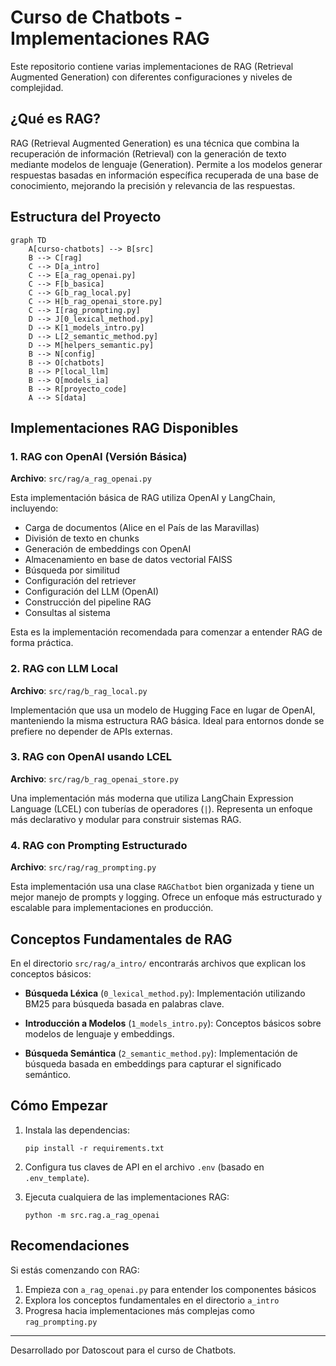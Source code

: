 # Curso de Chatbots - Implementaciones RAG

Este repositorio contiene varias implementaciones de RAG (Retrieval Augmented Generation) con diferentes configuraciones y niveles de complejidad.

## ¿Qué es RAG?

RAG (Retrieval Augmented Generation) es una técnica que combina la recuperación de información (Retrieval) con la generación de texto mediante modelos de lenguaje (Generation). Permite a los modelos generar respuestas basadas en información específica recuperada de una base de conocimiento, mejorando la precisión y relevancia de las respuestas.

## Estructura del Proyecto

```mermaid
graph TD
    A[curso-chatbots] --> B[src]
    B --> C[rag]
    C --> D[a_intro]
    C --> E[a_rag_openai.py]
    C --> F[b_basica]
    C --> G[b_rag_local.py]
    C --> H[b_rag_openai_store.py]
    C --> I[rag_prompting.py]
    D --> J[0_lexical_method.py]
    D --> K[1_models_intro.py]
    D --> L[2_semantic_method.py]
    D --> M[helpers_semantic.py]
    B --> N[config]
    B --> O[chatbots]
    B --> P[local_llm]
    B --> Q[models_ia]
    B --> R[proyecto_code]
    A --> S[data]
```

## Implementaciones RAG Disponibles

### 1. RAG con OpenAI (Versión Básica)

**Archivo**: `src/rag/a_rag_openai.py`

Esta implementación básica de RAG utiliza OpenAI y LangChain, incluyendo:
- Carga de documentos (Alice en el País de las Maravillas)
- División de texto en chunks
- Generación de embeddings con OpenAI
- Almacenamiento en base de datos vectorial FAISS
- Búsqueda por similitud
- Configuración del retriever
- Configuración del LLM (OpenAI)
- Construcción del pipeline RAG
- Consultas al sistema

Esta es la implementación recomendada para comenzar a entender RAG de forma práctica.

### 2. RAG con LLM Local

**Archivo**: `src/rag/b_rag_local.py`

Implementación que usa un modelo de Hugging Face en lugar de OpenAI, manteniendo la misma estructura RAG básica. Ideal para entornos donde se prefiere no depender de APIs externas.

### 3. RAG con OpenAI usando LCEL

**Archivo**: `src/rag/b_rag_openai_store.py`

Una implementación más moderna que utiliza LangChain Expression Language (LCEL) con tuberías de operadores (`|`). Representa un enfoque más declarativo y modular para construir sistemas RAG.

### 4. RAG con Prompting Estructurado

**Archivo**: `src/rag/rag_prompting.py`

Esta implementación usa una clase `RAGChatbot` bien organizada y tiene un mejor manejo de prompts y logging. Ofrece un enfoque más estructurado y escalable para implementaciones en producción.

## Conceptos Fundamentales de RAG

En el directorio `src/rag/a_intro/` encontrarás archivos que explican los conceptos básicos:

- **Búsqueda Léxica** (`0_lexical_method.py`): Implementación utilizando BM25 para búsqueda basada en palabras clave.

- **Introducción a Modelos** (`1_models_intro.py`): Conceptos básicos sobre modelos de lenguaje y embeddings.

- **Búsqueda Semántica** (`2_semantic_method.py`): Implementación de búsqueda basada en embeddings para capturar el significado semántico.

## Cómo Empezar

1. Instala las dependencias:
   ```
   pip install -r requirements.txt
   ```

2. Configura tus claves de API en el archivo `.env` (basado en `.env_template`).

3. Ejecuta cualquiera de las implementaciones RAG:
   ```
   python -m src.rag.a_rag_openai
   ```

## Recomendaciones

Si estás comenzando con RAG:
1. Empieza con `a_rag_openai.py` para entender los componentes básicos
2. Explora los conceptos fundamentales en el directorio `a_intro`
3. Progresa hacia implementaciones más complejas como `rag_prompting.py`

---

Desarrollado por Datoscout para el curso de Chatbots.
